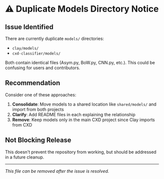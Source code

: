 # ⚠️ Duplicate Models Directory Notice

## Issue Identified

There are currently duplicate `models/` directories:
- `clay/models/`
- `cxd-classifier/models/`

Both contain identical files (Asym.py, BoW.py, CNN.py, etc.). This could be confusing for users and contributors.

## Recommendation

Consider one of these approaches:

1. **Consolidate**: Move models to a shared location like `shared/models/` and import from both projects
2. **Clarify**: Add README files in each explaining the relationship
3. **Remove**: Keep models only in the main CXD project since Clay imports from CXD

## Not Blocking Release

This doesn't prevent the repository from working, but should be addressed in a future cleanup.

---
*This file can be removed after the issue is resolved.*

